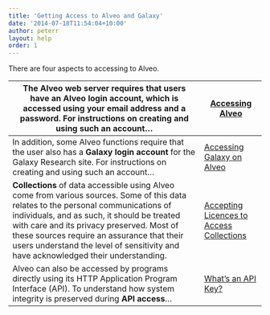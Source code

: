```yaml
---
title: 'Getting Access to Alveo and Galaxy'
date: '2014-07-18T11:54:04+10:00'
author: peterr
layout: help
order: 1
---
```


There are four aspects to accessing to Alveo.

| The Alveo web server requires that users have an **Alveo login account**, which is accessed using your email address and a password. For instructions on creating and using such an account… | [Accessing Alveo](/help/getting-access-to-alveo-and-galaxy/accessing-alveo) |
|---|---|
| In addition, some Alveo functions require that the user also has a **Galaxy login account** for the Galaxy Research site. For instructions on creating and using such an account… | [Accessing Galaxy on Alveo](/help/getting-access-to-alveo-and-galaxy/accessing-galaxy-on-alveo "Accessing the Galaxy Web Service") |
| **Collections** of data accessible using Alveo come from various sources. Some of this data relates to the personal communications of individuals, and as such, it should be treated with care and its privacy preserved. Most of these sources require an assurance that their users understand the level of sensitivity and have acknowledged their understanding. | [Accepting Licences to Access Collections](/help/getting-access-to-alveo-and-galaxy/accepting-licences-to-access-collections "Accepting Licences to Access Collections") |
| Alveo can also be accessed by programs directly using its HTTP Application Program Interface (API). To understand how system integrity is preserved during **API access**… | [What’s an API Key?](/help/getting-access-to-alveo-and-galaxy/whats-an-api-key "What’s an API Key?") |
